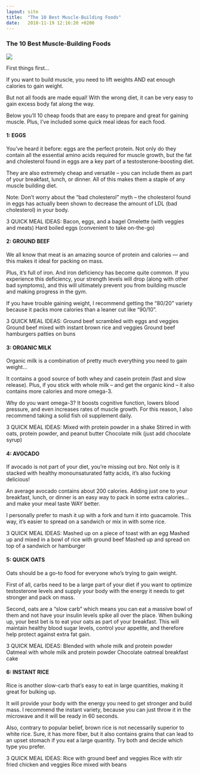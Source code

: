 ```yaml
---
layout: site
title:  "The 10 Best Muscle-Building Foods"
date:   2018-11-19 12:16:20 +0200
---
```


<h3 class="center-header"> The 10 Best Muscle-Building Foods </h3>
<img class="post-img" src="{{ site.baseurl }}/images/posts/The 10 Best Muscle-Building Foods/1.jpg">

First things first…

If you want to build muscle, you need to lift weights AND eat enough calories to gain weight.

But not all foods are made equal! With the wrong diet, it can be very easy to gain excess body fat along the way.

Below you’ll 10 cheap foods that are easy to prepare and great for gaining muscle. Plus, I’ve included some quick meal ideas for each food.

#### 1: EGGS
You’ve heard it before: eggs are the perfect protein. Not only do they contain all the essential amino acids required for muscle growth, but the fat and cholesterol found in eggs are a key part of a testosterone-boosting diet.

They are also extremely cheap and versatile – you can include them as part of your breakfast, lunch, or dinner. All of this makes them a staple of any muscle building diet.

Note: Don’t worry about the “bad cholesterol” myth – the cholesterol found in eggs has actually been shown to decrease the amount of LDL (bad cholesterol) in your body.

3 QUICK MEAL IDEAS:
Bacon, eggs, and a bagel
Omelette (with veggies and meats)
Hard boiled eggs (convenient to take on-the-go)
#### 2: GROUND BEEF
We all know that meat is an amazing source of protein and calories — and this makes it ideal for packing on mass.

Plus, it’s full of iron. And iron deficiency has become quite common. If you experience this deficiency, your strength levels will drop (along with other bad symptoms), and this will ultimately prevent you from building muscle and making progress in the gym.

If you have trouble gaining weight, I recommend getting the “80/20” variety because it packs more calories than a leaner cut like “90/10”.

3 QUICK MEAL IDEAS:
Ground beef scrambled with eggs and veggies
Ground beef mixed with instant brown rice and veggies
Ground beef hamburgers patties on buns
#### 3: ORGANIC MILK
Organic milk is a combination of pretty much everything you need to gain weight…

It contains a good source of both whey and casein protein (fast and slow release). Plus, if you stick with whole milk – and get the organic kind – it also contains more calories and more omega-3.

Why do you want omega-3? It boosts cognitive function, lowers blood pressure, and even increases rates of muscle growth. For this reason, I also recommend taking a solid fish oil supplement daily.

3 QUICK MEAL IDEAS:
Mixed with protein powder in a shake
Stirred in with oats, protein powder, and peanut butter
Chocolate milk (just add chocolate syrup)
#### 4: AVOCADO
If avocado is not part of your diet, you’re missing out bro. Not only is it stacked with healthy monounsaturated fatty acids, it’s also fucking delicious!

An average avocado contains about 200 calories. Adding just one to your breakfast, lunch, or dinner is an easy way to pack in some extra calories… and make your meal taste WAY better.

I personally prefer to mash it up with a fork and turn it into guacamole. This way, it’s easier to spread on a sandwich or mix in with some rice.

3 QUICK MEAL IDEAS:
Mashed up on a piece of toast with an egg
Mashed up and mixed in a bowl of rice with ground beef
Mashed up and spread on top of a sandwich or hamburger
#### 5: QUICK OATS
Oats should be a go-to food for everyone who’s trying to gain weight.

First of all, carbs need to be a large part of your diet if you want to optimize testosterone levels and supply your body with the energy it needs to get stronger and pack on mass.

Second, oats are a “slow carb” which means you can eat a massive bowl of them and not have your insulin levels spike all over the place. When bulking up, your best bet is to eat your oats as part of your breakfast. This will maintain healthy blood sugar levels, control your appetite, and therefore help protect against extra fat gain.

3 QUICK MEAL IDEAS:
Blended with whole milk and protein powder
Oatmeal with whole milk and protein powder
Chocolate oatmeal breakfast cake
#### 6: INSTANT RICE
Rice is another slow-carb that’s easy to eat in large quantities, making it great for bulking up.

It will provide your body with the energy you need to get stronger and build mass. I recommend the instant variety, because you can just throw it in the microwave and it will be ready in 60 seconds.

Also, contrary to popular belief, brown rice is not necessarily superior to white rice. Sure, it has more fiber, but it also contains grains that can lead to an upset stomach if you eat a large quantity. Try both and decide which type you prefer.

3 QUICK MEAL IDEAS:
Rice with ground beef and veggies
Rice with stir fried chicken and veggies
Rice mixed with beans